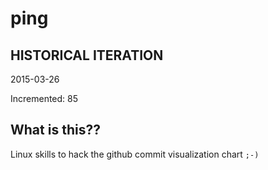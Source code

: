 # ping

## HISTORICAL ITERATION
2015-03-26

Incremented: 85

## What is this?? 
Linux skills to hack the github commit visualization chart `;-)`
